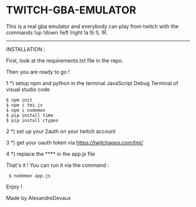 # TWITCH-GBA-EMULATOR
This is a real gba emulator and everybody can play from twitch with the commands !up !down !left !right !a !b !L !R.


______________________

INSTALLATION :

First, look at the requirements.txt file in the repo.

Then you are ready to go !

1 *)  setup npm and python in the terminal JavaScript Debug Terminal of visual studio code
 ```
 $ npm init
 $ npm i tmi.js
 $ npm i nodemon
 $ pip install time
 $ pip install ctypes
 ```
 
2 *)  set up your 2auth on your twitch account

3 *)  get your oauth token via https://twitchapps.com/tmi/

4 *)  replace the **** in the app.js file


 That's it ! You can run it via the command :
```
 $ nodemon app.js
```

 Enjoy !

 Made by AlexandreDevaux
